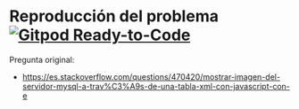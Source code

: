 # Reproducción del problema [![Gitpod Ready-to-Code](https://img.shields.io/badge/Gitpod-Ready--to--Code-blue?logo=gitpod)](https://gitpod.io/#https://github.com/ojgarciab/470420-stackoverflow-es)

Pregunta original:
* https://es.stackoverflow.com/questions/470420/mostrar-imagen-del-servidor-mysql-a-trav%C3%A9s-de-una-tabla-xml-con-javascript-con-e
